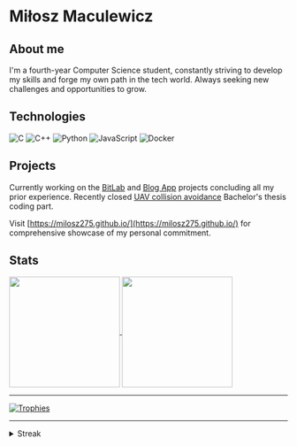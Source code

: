 # Miłosz Maculewicz

## About me

I'm a fourth-year Computer Science student, constantly striving to develop my skills and forge my own path in the tech world. Always seeking new challenges and opportunities to grow.

## Technologies

![C](https://img.shields.io/badge/C-grey?style=for-the-badge)
![C++](https://img.shields.io/badge/C++-navy?style=for-the-badge)
![Python](https://img.shields.io/badge/Python-purple?style=for-the-badge)
![JavaScript](https://img.shields.io/badge/JavaScript-yellow?style=for-the-badge)
![Docker](https://img.shields.io/badge/Docker-blue?style=for-the-badge)

## Projects

Currently working on the [BitLab](https://github.com/milosz275/bitlab) and [Blog App](https://github.com/milosz275/blog-app) projects concluding all my prior experience. Recently closed [UAV collision avoidance](https://github.com/milosz275/uav-collision-avoidance) Bachelor's thesis coding part.

Visit [https://milosz275.github.io/](https://milosz275.github.io/) for comprehensive showcase of my personal commitment.

## Stats

<a href="https://github.com/anuraghazra/github-readme-stats">
  <img height=200 align="center" src="https://github-readme-stats.vercel.app/api?username=milosz275&show_icons=true&theme=transparent" />
</a>
<a href="https://github.com/anuraghazra/convoychat">
  <img height=200 align="center" src="https://github-readme-stats.vercel.app/api/top-langs?username=milosz275&show_icons=true&theme=transparent&layout=compact&langs_count=8&card_width=320" />
</a>

---

[![Trophies](https://github-profile-trophy.vercel.app/?username=milosz275&theme=darkhub&column=3&margin-w=15&margin-h=15)](https://github.com/ryo-ma/github-profile-trophy)

---

<details>
<summary>Streak</summary>
<img src="https://github-readme-streak-stats-iota-eosin.vercel.app?user=milosz275&theme=transparent" alt="GitHub Streak" />
</details>
